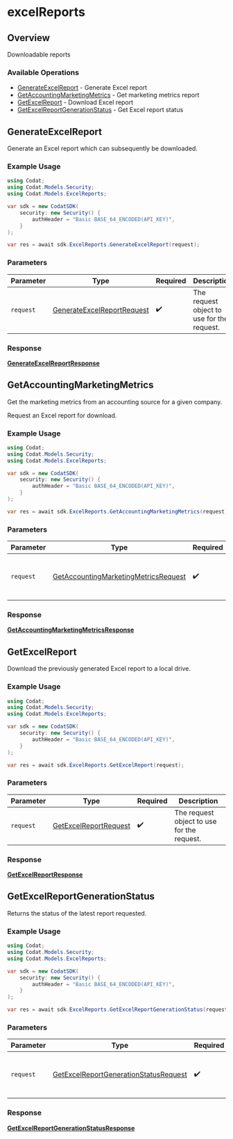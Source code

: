 # excelReports

## Overview

Downloadable reports

### Available Operations

* [GenerateExcelReport](#generateexcelreport) - Generate Excel report
* [GetAccountingMarketingMetrics](#getaccountingmarketingmetrics) - Get marketing metrics report
* [GetExcelReport](#getexcelreport) - Download Excel report
* [GetExcelReportGenerationStatus](#getexcelreportgenerationstatus) - Get Excel report status

## GenerateExcelReport

Generate an Excel report which can subsequently be downloaded.

### Example Usage

```csharp
using Codat;
using Codat.Models.Security;
using Codat.Models.ExcelReports;

var sdk = new CodatSDK(
    security: new Security() {
        authHeader = "Basic BASE_64_ENCODED(API_KEY)",
    }
);

var res = await sdk.ExcelReports.GenerateExcelReport(request);
```

### Parameters

| Parameter                                                                             | Type                                                                                  | Required                                                                              | Description                                                                           |
| ------------------------------------------------------------------------------------- | ------------------------------------------------------------------------------------- | ------------------------------------------------------------------------------------- | ------------------------------------------------------------------------------------- |
| `request`                                                                             | [GenerateExcelReportRequest](../../Models/ExcelReports/GenerateExcelReportRequest.md) | :heavy_check_mark:                                                                    | The request object to use for the request.                                            |


### Response

**[GenerateExcelReportResponse](../../Models/ExcelReports/GenerateExcelReportResponse.md)**


## GetAccountingMarketingMetrics

Get the marketing metrics from an accounting source for a given company.

Request an Excel report for download.

### Example Usage

```csharp
using Codat;
using Codat.Models.Security;
using Codat.Models.ExcelReports;

var sdk = new CodatSDK(
    security: new Security() {
        authHeader = "Basic BASE_64_ENCODED(API_KEY)",
    }
);

var res = await sdk.ExcelReports.GetAccountingMarketingMetrics(request);
```

### Parameters

| Parameter                                                                                                 | Type                                                                                                      | Required                                                                                                  | Description                                                                                               |
| --------------------------------------------------------------------------------------------------------- | --------------------------------------------------------------------------------------------------------- | --------------------------------------------------------------------------------------------------------- | --------------------------------------------------------------------------------------------------------- |
| `request`                                                                                                 | [GetAccountingMarketingMetricsRequest](../../Models/ExcelReports/GetAccountingMarketingMetricsRequest.md) | :heavy_check_mark:                                                                                        | The request object to use for the request.                                                                |


### Response

**[GetAccountingMarketingMetricsResponse](../../Models/ExcelReports/GetAccountingMarketingMetricsResponse.md)**


## GetExcelReport

Download the previously generated Excel report to a local drive.

### Example Usage

```csharp
using Codat;
using Codat.Models.Security;
using Codat.Models.ExcelReports;

var sdk = new CodatSDK(
    security: new Security() {
        authHeader = "Basic BASE_64_ENCODED(API_KEY)",
    }
);

var res = await sdk.ExcelReports.GetExcelReport(request);
```

### Parameters

| Parameter                                                                   | Type                                                                        | Required                                                                    | Description                                                                 |
| --------------------------------------------------------------------------- | --------------------------------------------------------------------------- | --------------------------------------------------------------------------- | --------------------------------------------------------------------------- |
| `request`                                                                   | [GetExcelReportRequest](../../Models/ExcelReports/GetExcelReportRequest.md) | :heavy_check_mark:                                                          | The request object to use for the request.                                  |


### Response

**[GetExcelReportResponse](../../Models/ExcelReports/GetExcelReportResponse.md)**


## GetExcelReportGenerationStatus

Returns the status of the latest report requested.

### Example Usage

```csharp
using Codat;
using Codat.Models.Security;
using Codat.Models.ExcelReports;

var sdk = new CodatSDK(
    security: new Security() {
        authHeader = "Basic BASE_64_ENCODED(API_KEY)",
    }
);

var res = await sdk.ExcelReports.GetExcelReportGenerationStatus(request);
```

### Parameters

| Parameter                                                                                                   | Type                                                                                                        | Required                                                                                                    | Description                                                                                                 |
| ----------------------------------------------------------------------------------------------------------- | ----------------------------------------------------------------------------------------------------------- | ----------------------------------------------------------------------------------------------------------- | ----------------------------------------------------------------------------------------------------------- |
| `request`                                                                                                   | [GetExcelReportGenerationStatusRequest](../../Models/ExcelReports/GetExcelReportGenerationStatusRequest.md) | :heavy_check_mark:                                                                                          | The request object to use for the request.                                                                  |


### Response

**[GetExcelReportGenerationStatusResponse](../../Models/ExcelReports/GetExcelReportGenerationStatusResponse.md)**

